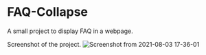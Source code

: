 # FAQ-Collapse

A small project to display FAQ in a webpage.


Screenshot of the project.
![Screenshot from 2021-08-03 17-36-01](https://user-images.githubusercontent.com/43684497/128012759-7b929d4f-9753-4eee-9146-ec76354eb5b0.png)

